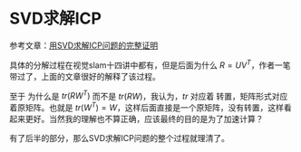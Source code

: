 # SVD求解ICP

参考文章：[用SVD求解ICP问题的完整证明](https://zhuanlan.zhihu.com/p/108858766)

具体的分解过程在视觉slam十四讲中都有，但是后面为什么 $R = UV^T$，作者一笔带过了，上面的文章很好的解释了该过程。

至于 为什么是 $tr(RW^T)$ 而不是 $tr(RW)$，我认为，$tr$ 对应着 转置，矩阵形式对应着原矩阵。也就是 $tr(W^T) = W$，这样后面直接是一个原矩阵，没有转置，这样看起来更好。当然我的理解也不算正确，应该最终的目的是为了加速计算？

有了后半的部分，那么SVD求解ICP问题的整个过程就理清了。